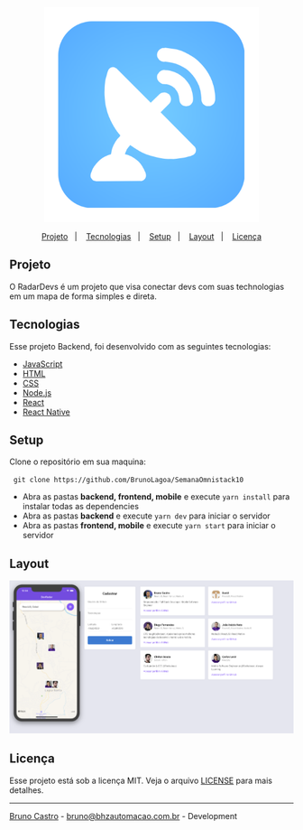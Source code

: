 <div align="center">
    <img alt="RadarDev" title="#RadarDev" src="frontend/public/projeto/radar.png" width="380px" />
</div>

<p align="center">
  <a href="#projeto">Projeto</a>&nbsp;&nbsp;&nbsp;|&nbsp;&nbsp;&nbsp;
  <a href="#tecnologias">Tecnologias</a>&nbsp;&nbsp;&nbsp;|&nbsp;&nbsp;&nbsp;
  <a href="#setup">Setup</a>&nbsp;&nbsp;&nbsp;|&nbsp;&nbsp;&nbsp;
  <a href="#layout">Layout</a>&nbsp;&nbsp;&nbsp;|&nbsp;&nbsp;&nbsp;
  <a href="#licença">Licença</a>
</p>

## Projeto

O RadarDevs é um projeto que visa conectar devs com suas technologias em um mapa de forma simples e direta.

## Tecnologias

Esse projeto Backend, foi desenvolvido com as seguintes tecnologias:

- [JavaScript](https://developer.mozilla.org/pt-BR/docs/Web/JavaScript)
- [HTML](https://developer.mozilla.org/pt-BR/docs/Web/HTML)
- [CSS](https://developer.mozilla.org/pt-BR/docs/Web/CSS)
- [Node.js](https://nodejs.org/en/) 
- [React](https://reactjs.org)
- [React Native](https://github.com/facebook/create-react-app)

## Setup

Clone o repositório em sua maquina:

` git clone https://github.com/BrunoLagoa/SemanaOmnistack10`

- Abra as pastas **backend, frontend, mobile** e execute `yarn install` para instalar todas as dependencies
- Abra as pastas **backend** e execute `yarn dev` para iniciar o servidor
- Abra as pastas **frontend, mobile** e execute `yarn start` para iniciar o servidor

## Layout

<div align="center">
    <img alt="Desktop" title="#Desktop" src="frontend/src/assets/../../public/projeto/01.png" width="650px" />
</div>

## Licença

Esse projeto está sob a licença MIT. Veja o arquivo [LICENSE](LICENSE.md) para mais detalhes.

---

[Bruno Castro](http://www.brunocastro.dev) - [bruno@bhzautomacao.com.br](mailto:bruno@bhzautomacao.com.br) - Development
